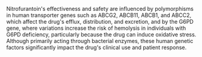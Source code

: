 Nitrofurantoin's effectiveness and safety are influenced by polymorphisms in human transporter genes such as ABCG2, ABCB11, ABCB1, and ABCC2, which affect the drug's efflux, distribution, and excretion, and by the G6PD gene, where variations increase the risk of hemolysis in individuals with G6PD deficiency, particularly because the drug can induce oxidative stress. Although primarily acting through bacterial enzymes, these human genetic factors significantly impact the drug's clinical use and patient response.